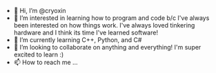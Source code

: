 - 👋 Hi, I’m @cryoxin
- 👀 I’m interested in learning how to program and code b/c I've always been interested on how things work. I've always loved tinkering hardware and I think its time I've learned software!
- 🌱 I’m currently learning C++, Python, and C#
- 💞️ I’m looking to collaborate on anything and everything! I'm super excited to learn :)
- 📫 How to reach me ...

<!---
cryoxin/cryoxin is a ✨ special ✨ repository because its `README.md` (this file) appears on your GitHub profile.
You can click the Preview link to take a look at your changes.
--->
